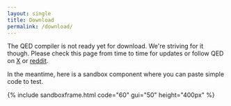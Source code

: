 ```yaml
---
layout: single
title: Download
permalink: /download/
---
```


The QED compiler is not ready yet for download. We're striving for it though. Please check this page from time to time for updates or follow QED on [X](https://x.com/qedlang) or [reddit](https://www.reddit.com/r/qedlang).

In the meantime, here is a sandbox component where you can paste simple code to test.

{% include sandboxframe.html code="60" gui="50" height="400px" %}
